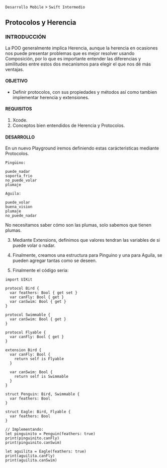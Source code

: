
`Desarrollo Mobile` > `Swift Intermedio` 

## Protocolos y Herencia

### INTRODUCCIÓN

La POO generalmente implica Herencia, aunque la herencia en ocasiones nos puede presentar problemas que es mejor resolver usando Composición, por lo que es importante entender las diferencias y similitudes entre estos dos mecanismos para elegir el que nos dé más ventajas. 

#### OBJETIVO

- Definir protocolos, con sus propiedades y métodos así como tambien implementar herencia y extensiones.

#### REQUISITOS

1. Xcode.
2. Conceptos bien entendidos de Herencia y Protocolos.

#### DESARROLLO

En un nuevo Playground iremos definiendo estas carácteristicas mediante Protocolos.

```
Pingüino:

puede_nadar
soporta_frio
no_puede_volar
plumaje
```

```
Aguila:

puede_volar
buena_vision
plumaje
no_puede_nadar
```
No necesitamos saber cómo son las plumas, solo sabemos que tienen plumas.

3. Mediante Extensions, definimos que valores tendran las variables de si puede volar o nadar.

4. Finalmente, creamos una estructura para Pinguino y una para Aguila, se pueden agregar tantas como se deseen.

5. Finalmente el código seria:

```
import UIKit

protocol Bird {
  var feathers: Bool { get set }
  var canFly: Bool { get }
  var canSwim: Bool { get }
}

protocol Swimmable {
  var canSwim: Bool { get }
}

protocol Flyable {
  var canFly: Bool { get }
}

extension Bird {
  var canFly: Bool {
    return self is Flyable
  }
  
  var canSwim: Bool {
    return self is Swimmable
  }
}

struct Penguin: Bird, Swimmable {
  var feathers: Bool
}

struct Eagle: Bird, Flyable {
  var feathers: Bool
}
```
```
// Implementando:
let pinguinito = Penguin(feathers: true)
print(pinguinito.canFly)
print(pinguinito.canSwim)

let aguilita = Eagle(feathers: true)
print(aguilita.canFly)
print(aguilita.canSwim)
```

